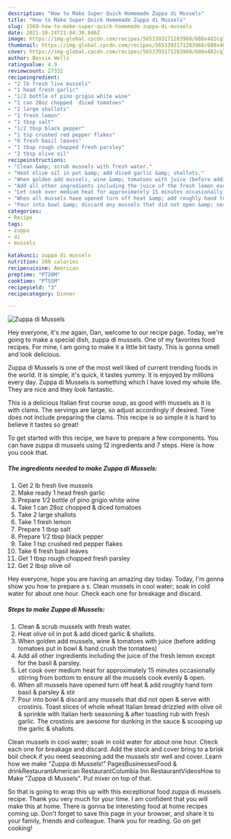 ```yaml
---
description: "How to Make Super Quick Homemade Zuppa di Mussels"
title: "How to Make Super Quick Homemade Zuppa di Mussels"
slug: 1569-how-to-make-super-quick-homemade-zuppa-di-mussels
date: 2021-10-24T21:04:30.846Z
image: https://img-global.cpcdn.com/recipes/5653393171283968/680x482cq70/zuppa-di-mussels-recipe-main-photo.jpg
thumbnail: https://img-global.cpcdn.com/recipes/5653393171283968/680x482cq70/zuppa-di-mussels-recipe-main-photo.jpg
cover: https://img-global.cpcdn.com/recipes/5653393171283968/680x482cq70/zuppa-di-mussels-recipe-main-photo.jpg
author: Bessie Wells
ratingvalue: 4.9
reviewcount: 27332
recipeingredient:
- "2 lb fresh live mussels"
- "1 head fresh garlic"
- "1/2 bottle of pino grigio white wine"
- "1 can 28oz chopped  diced tomatoes"
- "2 large shallots"
- "1 fresh lemon"
- "1 tbsp salt"
- "1/2 tbsp black pepper"
- "1 tsp crushed red pepper flakes"
- "6 fresh basil leaves"
- "1 tbsp rough chopped fresh parsley"
- "2 tbsp olive oil"
recipeinstructions:
- "Clean &amp; scrub mussels with fresh water."
- "Heat olive oil in pot &amp; add diced garlic &amp; shallots."
- "When golden add mussels, wine &amp; tomatoes with juice (before adding tomatoes put in bowl &amp; hand crush the tomatoes)"
- "Add all other ingredients including the juice of the fresh lemon except for the basil &amp; parsley."
- "Let cook over medium heat for approximately 15 minutes occasionally stirring from bottom to ensure all the mussels cook evenly &amp; open."
- "When all mussels have opened turn off heat &amp; add roughly hand torn basil &amp; parsley &amp; stir"
- "Pour into bowl &amp; discard any mussels that did not open &amp; serve with crostinis.  Toast slices of whole wheat Italian bread drizzled with olive oil &amp; sprinkle with Italian herb seasoning &amp; after toasting rub with fresh garlic. The crostinis are awsome for dunking in the sauce &amp; scooping up the garlic &amp; shallots."
categories:
- Recipe
tags:
- zuppa
- di
- mussels

katakunci: zuppa di mussels 
nutrition: 269 calories
recipecuisine: American
preptime: "PT20M"
cooktime: "PT55M"
recipeyield: "3"
recipecategory: Dinner

---
```



![Zuppa di Mussels](https://img-global.cpcdn.com/recipes/5653393171283968/680x482cq70/zuppa-di-mussels-recipe-main-photo.jpg)

Hey everyone, it's me again, Dan, welcome to our recipe page. Today, we're going to make a special dish, zuppa di mussels. One of my favorites food recipes. For mine, I am going to make it a little bit tasty. This is gonna smell and look delicious.

Zuppa di Mussels is one of the most well liked of current trending foods in the world. It is simple, it's quick, it tastes yummy. It is enjoyed by millions every day. Zuppa di Mussels is something which I have loved my whole life. They are nice and they look fantastic.

This is a delicious Italian first course soup, as good with mussels as it is with clams. The servings are large, so adjust accordingly if desired. Time does not include preparing the clams. This recipe is so simple it is hard to believe it tastes so great!


To get started with this recipe, we have to prepare a few components. You can have zuppa di mussels using 12 ingredients and 7 steps. Here is how you cook that.

<!--inarticleads1-->

##### The ingredients needed to make Zuppa di Mussels:

1. Get 2 lb fresh live mussels
1. Make ready 1 head fresh garlic
1. Prepare 1/2 bottle of pino grigio white wine
1. Take 1 can 28oz chopped &amp; diced tomatoes
1. Take 2 large shallots
1. Take 1 fresh lemon
1. Prepare 1 tbsp salt
1. Prepare 1/2 tbsp black pepper
1. Take 1 tsp crushed red pepper flakes
1. Take 6 fresh basil leaves
1. Get 1 tbsp rough chopped fresh parsley
1. Get 2 tbsp olive oil


Hey everyone, hope you are having an amazing day today. Today, I&#39;m gonna show you how to prepare a s. Clean mussels in cool water; soak in cold water for about one hour. Check each one for breakage and discard. 

<!--inarticleads2-->

##### Steps to make Zuppa di Mussels:

1. Clean &amp; scrub mussels with fresh water.
1. Heat olive oil in pot &amp; add diced garlic &amp; shallots.
1. When golden add mussels, wine &amp; tomatoes with juice (before adding tomatoes put in bowl &amp; hand crush the tomatoes)
1. Add all other ingredients including the juice of the fresh lemon except for the basil &amp; parsley.
1. Let cook over medium heat for approximately 15 minutes occasionally stirring from bottom to ensure all the mussels cook evenly &amp; open.
1. When all mussels have opened turn off heat &amp; add roughly hand torn basil &amp; parsley &amp; stir
1. Pour into bowl &amp; discard any mussels that did not open &amp; serve with crostinis.  Toast slices of whole wheat Italian bread drizzled with olive oil &amp; sprinkle with Italian herb seasoning &amp; after toasting rub with fresh garlic. The crostinis are awsome for dunking in the sauce &amp; scooping up the garlic &amp; shallots.


Clean mussels in cool water; soak in cold water for about one hour. Check each one for breakage and discard. Add the stock and cover bring to a brisk boil check if you need seasoning add the mussels stir well and cover. Learn how we make &#34;Zuppa di Mussels!&#34; PagesBusinessesFood &amp; drinkRestaurantAmerican RestaurantColumbia Inn RestaurantVideosHow to Make &#34;Zuppa di Mussels&#34;. Put mixer on top of that. 

So that is going to wrap this up with this exceptional food zuppa di mussels recipe. Thank you very much for your time. I am confident that you will make this at home. There is gonna be interesting food at home recipes coming up. Don't forget to save this page in your browser, and share it to your family, friends and colleague. Thank you for reading. Go on get cooking!
